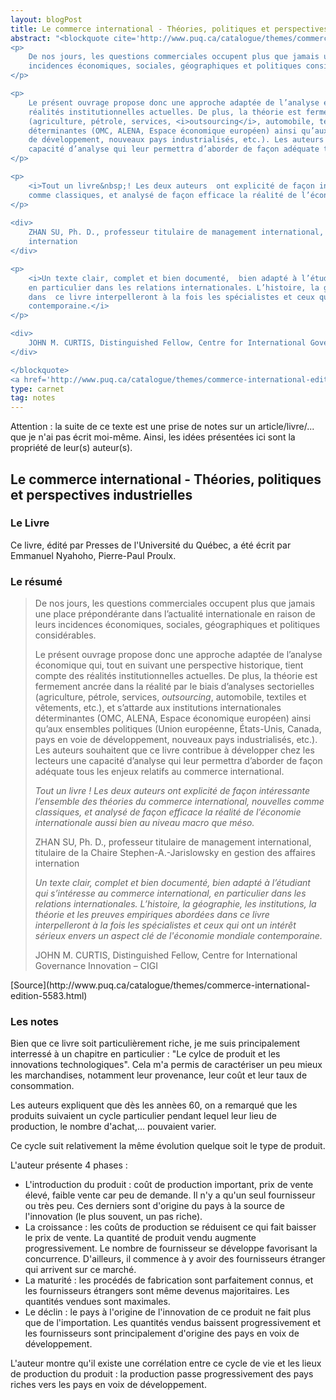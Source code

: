 ```yaml
---
layout: blogPost
title: Le commerce international - Théories, politiques et perspectives industrielles
abstract: "<blockquote cite='http://www.puq.ca/catalogue/themes/commerce-international-edition-5583.html'>
<p>
	De nos jours, les questions commerciales occupent plus que jamais une place prépondérante dans l’actualité internationale en raison de leurs 
	incidences économiques, sociales, géographiques et politiques considérables.
</p>

<p>
	Le présent ouvrage propose donc une approche adaptée de l’analyse économique qui, tout en suivant une perspective historique, tient compte des 
	réalités institutionnelles actuelles. De plus, la théorie est fermement ancrée dans la réalité par le biais d’analyses sectorielles 
	(agriculture, pétrole, services, <i>outsourcing</i>, automobile, textiles et vêtements, etc.),  et s’attarde aux institutions internationales 
	déterminantes (OMC, ALENA, Espace économique européen) ainsi qu’aux ensembles politiques (Union européenne, États-Unis, Canada, pays en voie 
	de développement, nouveaux pays industrialisés, etc.). Les auteurs souhaitent que ce livre contribue à développer chez les lecteurs une 
	capacité d’analyse qui leur permettra d’aborder de façon adéquate tous les enjeux relatifs au commerce international.
</p>

<p>
	<i>Tout un livre&nbsp;! Les deux auteurs  ont explicité de façon intéressante l’ensemble  des théories du commerce international, nouvelles 
	comme classiques, et analysé de façon efficace la réalité de l’économie internationale aussi bien au niveau macro que méso.</i>
</p>
	
<div>
	ZHAN SU, Ph. D., professeur titulaire de management international,  titulaire de la Chaire Stephen-A.-Jarislowsky en gestion des affaires 
	internation
</div>

<p>
	<i>Un texte clair, complet et bien documenté,  bien adapté à l’étudiant qui s’intéresse au commerce international, 
	en particulier dans les relations internationales. L’histoire, la géographie, les institutions, la théorie et les preuves empiriques abordées 
	dans  ce livre interpelleront à la fois les spécialistes et ceux qui ont un intérêt sérieux envers un aspect clé de l'économie  mondiale 
	contemporaine.</i>
</p>

<div>
	JOHN M. CURTIS, Distinguished Fellow, Centre for International Governance Innovation – CIGI
</div>

</blockquote>
<a href='http://www.puq.ca/catalogue/themes/commerce-international-edition-5583.html'>Source</a>"
type: carnet
tag: notes
---
```


Attention &#58; la suite de ce texte est une prise de notes sur un article/livre/... que je n'ai pas écrit moi-même. Ainsi, les idées présentées ici sont la propriété de leur(s) auteur(s).

## Le commerce international - Théories, politiques et perspectives industrielles

### Le Livre

Ce livre, édité par Presses de l'Université du Québec, a été écrit par Emmanuel Nyahoho, Pierre-Paul Proulx.

### Le résumé

<blockquote cite="http://www.puq.ca/catalogue/themes/commerce-international-edition-5583.html">
<p>
	De nos jours, les questions commerciales occupent plus que jamais une place prépondérante dans l’actualité internationale en raison de leurs 
	incidences économiques, sociales, géographiques et politiques considérables.
</p>

<p>
	Le présent ouvrage propose donc une approche adaptée de l’analyse économique qui, tout en suivant une perspective historique, tient compte des 
	réalités institutionnelles actuelles. De plus, la théorie est fermement ancrée dans la réalité par le biais d’analyses sectorielles 
	(agriculture, pétrole, services, <i>outsourcing</i>, automobile, textiles et vêtements, etc.),  et s’attarde aux institutions internationales 
	déterminantes (OMC, ALENA, Espace économique européen) ainsi qu’aux ensembles politiques (Union européenne, États-Unis, Canada, pays en voie 
	de développement, nouveaux pays industrialisés, etc.). Les auteurs souhaitent que ce livre contribue à développer chez les lecteurs une 
	capacité d’analyse qui leur permettra d’aborder de façon adéquate tous les enjeux relatifs au commerce international.
</p>

<p>
	<i>Tout un livre&nbsp;! Les deux auteurs  ont explicité de façon intéressante l’ensemble  des théories du commerce international, nouvelles 
	comme classiques, et analysé de façon efficace la réalité de l’économie internationale aussi bien au niveau macro que méso.</i>
</p>
	
<div>
	ZHAN SU, Ph. D., professeur titulaire de management international,  titulaire de la Chaire Stephen-A.-Jarislowsky en gestion des affaires 
	internation
</div>

<p>
	<i>Un texte clair, complet et bien documenté,  bien adapté à l’étudiant qui s’intéresse au commerce international, 
	en particulier dans les relations internationales. L’histoire, la géographie, les institutions, la théorie et les preuves empiriques abordées 
	dans  ce livre interpelleront à la fois les spécialistes et ceux qui ont un intérêt sérieux envers un aspect clé de l'économie  mondiale 
	contemporaine.</i>
</p>

<div>
	JOHN M. CURTIS, Distinguished Fellow, Centre for International Governance Innovation – CIGI
</div>

</blockquote>
[Source](http://www.puq.ca/catalogue/themes/commerce-international-edition-5583.html)

### Les notes

Bien que ce livre soit particulièrement riche, je me suis principalement interressé à un chapitre en particulier : "Le cylce de produit et les 
innovations technologiques". Cela m'a permis de caractériser un peu mieux les marchandises, notamment leur provenance, leur coût et leur taux de 
consommation.

Les auteurs expliquent que dès les annèes 60, on a remarqué que les produits suivaient un cycle particulier pendant lequel leur lieu de production, 
le nombre d'achat,... pouvaient varier.

Ce cycle suit relativement la même évolution quelque soit le type de produit.

L'auteur présente 4 phases : 

- L'introduction du produit : coût de production important, prix de vente élevé, faible vente car peu de demande. Il n'y a qu'un seul fournisseur 
ou très peu. Ces derniers sont d'origine du pays à la source de l'innovation (le plus souvent, un pas riche).
- La croissance : les coûts de production se réduisent ce qui fait baisser le prix de vente. La quantité de produit vendu augmente progressivement. 
Le nombre de fournisseur se développe favorisant la concurrence. D'ailleurs, il commence à y avoir des fournisseurs étranger qui arrivent sur ce 
marché.
- La maturité : les procédés de fabrication sont parfaitement connus, et les fournisseurs étrangers sont même devenus majoritaires. Les 
quantités vendues sont maximales.
- Le déclin : le pays à l'origine de l'innovation de ce produit ne fait plus que de l'importation. Les quantités vendus baissent progressivement et 
les fournisseurs sont principalement d'origine des pays en voix de développement.

L'auteur montre qu'il existe une corrélation entre ce cycle de vie et les lieux de production du produit : la production passe progressivement des 
pays riches vers les pays en voix de développement.










